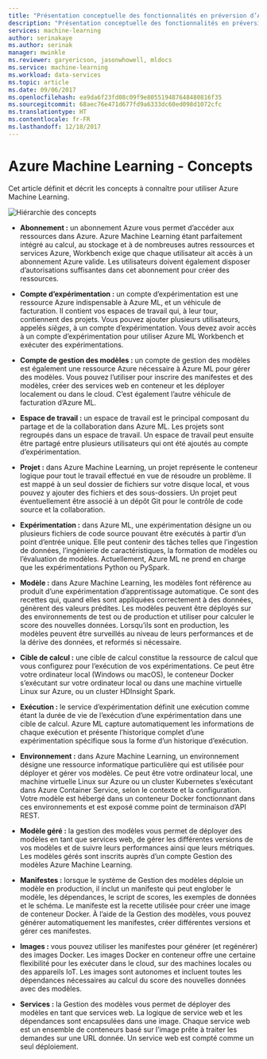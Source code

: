 ```yaml
---
title: "Présentation conceptuelle des fonctionnalités en préversion d’Azure Machine Learning | Microsoft Docs"
description: "Présentation conceptuelle des fonctionnalités en préversion d’Azure Machine Learning, tels que les abonnements, les comptes, les espaces de travail, les projets, etc."
services: machine-learning
author: serinakaye
ms.author: serinak
manager: mwinkle
ms.reviewer: garyericson, jasonwhowell, mldocs
ms.service: machine-learning
ms.workload: data-services
ms.topic: article
ms.date: 09/06/2017
ms.openlocfilehash: ea9da6f23fd08c09f9e805519487648480816f35
ms.sourcegitcommit: 68aec76e471d677fd9a6333dc60ed098d1072cfc
ms.translationtype: HT
ms.contentlocale: fr-FR
ms.lasthandoff: 12/18/2017
---
```

# <a name="azure-machine-learning---concepts"></a>Azure Machine Learning - Concepts

Cet article définit et décrit les concepts à connaître pour utiliser Azure Machine Learning. 

![Hiérarchie des concepts](media/overview-general-concepts/hierarchy.png)

- **Abonnement :** un abonnement Azure vous permet d’accéder aux ressources dans Azure. Azure Machine Learning étant parfaitement intégré au calcul, au stockage et à de nombreuses autres ressources et services Azure, Workbench exige que chaque utilisateur ait accès à un abonnement Azure valide. Les utilisateurs doivent également disposer d’autorisations suffisantes dans cet abonnement pour créer des ressources.


- **Compte d’expérimentation :** un compte d’expérimentation est une ressource Azure indispensable à Azure ML, et un véhicule de facturation. Il contient vos espaces de travail qui, à leur tour, contiennent des projets. Vous pouvez ajouter plusieurs utilisateurs, appelés _sièges_, à un compte d’expérimentation. Vous devez avoir accès à un compte d’expérimentation pour utiliser Azure ML Workbench et exécuter des expérimentations. 


- **Compte de gestion des modèles :** un compte de gestion des modèles est également une ressource Azure nécessaire à Azure ML pour gérer des modèles. Vous pouvez l’utiliser pour inscrire des manifestes et des modèles, créer des services web en conteneur et les déployer localement ou dans le cloud. C’est également l’autre véhicule de facturation d’Azure ML.


- **Espace de travail :** un espace de travail est le principal composant du partage et de la collaboration dans Azure ML. Les projets sont regroupés dans un espace de travail. Un espace de travail peut ensuite être partagé entre plusieurs utilisateurs qui ont été ajoutés au compte d’expérimentation.


- **Projet :** dans Azure Machine Learning, un projet représente le conteneur logique pour tout le travail effectué en vue de résoudre un problème. Il est mappé à un seul dossier de fichiers sur votre disque local, et vous pouvez y ajouter des fichiers et des sous-dossiers. Un projet peut éventuellement être associé à un dépôt Git pour le contrôle de code source et la collaboration.  

- **Expérimentation :** dans Azure ML, une expérimentation désigne un ou plusieurs fichiers de code source pouvant être exécutés à partir d’un point d’entrée unique. Elle peut contenir des tâches telles que l’ingestion de données, l’ingénierie de caractéristiques, la formation de modèles ou l’évaluation de modèles. Actuellement, Azure ML ne prend en charge que les expérimentations Python ou PySpark.


- **Modèle :** dans Azure Machine Learning, les modèles font référence au produit d’une expérimentation d’apprentissage automatique. Ce sont des recettes qui, quand elles sont appliquées correctement à des données, génèrent des valeurs prédites. Les modèles peuvent être déployés sur des environnements de test ou de production et utiliser pour calculer le score des nouvelles données. Lorsqu’ils sont en production, les modèles peuvent être surveillés au niveau de leurs performances et de la dérive des données, et reformés si nécessaire. 

- **Cible de calcul :** une cible de calcul constitue la ressource de calcul que vous configurez pour l’exécution de vos expérimentations. Ce peut être votre ordinateur local (Windows ou macOS), le conteneur Docker s’exécutant sur votre ordinateur local ou dans une machine virtuelle Linux sur Azure, ou un cluster HDInsight Spark.


- **Exécution :** le service d’expérimentation définit une exécution comme étant la durée de vie de l’exécution d’une expérimentation dans une cible de calcul. Azure ML capture automatiquement les informations de chaque exécution et présente l’historique complet d’une expérimentation spécifique sous la forme d’un historique d’exécution.

- **Environnement :** dans Azure Machine Learning, un environnement désigne une ressource informatique particulière qui est utilisée pour déployer et gérer vos modèles. Ce peut être votre ordinateur local, une machine virtuelle Linux sur Azure ou un cluster Kubernetes s’exécutant dans Azure Container Service, selon le contexte et la configuration. Votre modèle est hébergé dans un conteneur Docker fonctionnant dans ces environnements et est exposé comme point de terminaison d’API REST.


- **Modèle géré :** la gestion des modèles vous permet de déployer des modèles en tant que services web, de gérer les différentes versions de vos modèles et de suivre leurs performances ainsi que leurs métriques. Les modèles gérés sont inscrits auprès d’un compte Gestion des modèles Azure Machine Learning.

- **Manifestes :** lorsque le système de Gestion des modèles déploie un modèle en production, il inclut un manifeste qui peut englober le modèle, les dépendances, le script de scores, les exemples de données et le schéma. Le manifeste est la recette utilisée pour créer une image de conteneur Docker. À l’aide de la Gestion des modèles, vous pouvez générer automatiquement les manifestes, créer différentes versions et gérer ces manifestes. 


- **Images :** vous pouvez utiliser les manifestes pour générer (et regénérer) des images Docker. Les images Docker en conteneur offre une certaine flexibilité pour les exécuter dans le cloud, sur des machines locales ou des appareils IoT. Les images sont autonomes et incluent toutes les dépendances nécessaires au calcul du score des nouvelles données avec des modèles. 

- **Services :** la Gestion des modèles vous permet de déployer des modèles en tant que services web. La logique de service web et les dépendances sont encapsulées dans une image. Chaque service web est un ensemble de conteneurs basé sur l’image prête à traiter les demandes sur une URL donnée. Un service web est compté comme un seul déploiement.
